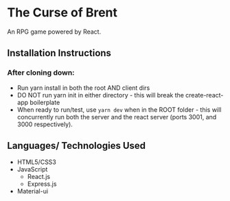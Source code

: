 # The Curse of Brent

An RPG game powered by React.

## Installation Instructions

### After cloning down:

- Run yarn install in both the root AND client dirs
- DO NOT run yarn init in either directory - this will break the create-react-app boilerplate
- When ready to run/test, use `yarn dev` when in the ROOT folder - this will concurrently run both the server and the react server (ports 3001, and 3000 respectively).

## Languages/ Technologies Used

- HTML5/CSS3
- JavaScript
  - React.js
  - Express.js
- Material-ui
